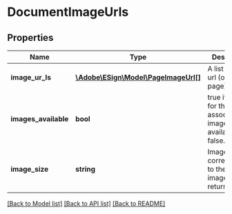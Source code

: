 # DocumentImageUrls

## Properties
Name | Type | Description | Notes
------------ | ------------- | ------------- | -------------
**image_ur_ls** | [**\Adobe\ESign\\Model\PageImageUrl[]**](PageImageUrl.md) | A list of image url (one per page). | [optional] 
**images_available** | **bool** | true if images for the associated image size is available, else false. | [optional] 
**image_size** | **string** | ImageSize corresponding to the imageUrl returned | [optional] 

[[Back to Model list]](../README.md#documentation-for-models) [[Back to API list]](../README.md#documentation-for-api-endpoints) [[Back to README]](../README.md)


